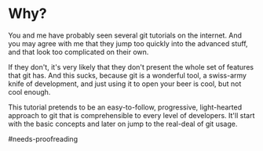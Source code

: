 # Why?

You and me have probably seen several git tutorials on the internet. And you may agree with me that they jump too quickly into the advanced stuff, and that look too complicated on their own.

If they don't, it's very likely that they don't present the whole set of features that git has. And this sucks, because git is a wonderful tool, a swiss-army knife of development, and just using it to open your beer is cool, but not cool enough.

This tutorial pretends to be an easy-to-follow, progressive, light-hearted approach to git that is comprehensible to every level of developers. It'll start with the basic concepts and later on jump to the real-deal of git usage.

#needs-proofreading